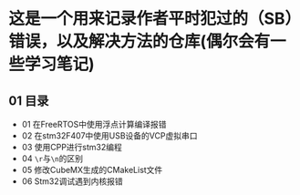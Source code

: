# 这是一个用来记录作者平时犯过的（SB）错误，以及解决方法的仓库(偶尔会有一些学习笔记)
## 01 目录
- 01 在FreeRTOS中使用浮点计算编译报错
- 02 在stm32F407中使用USB设备的VCP虚拟串口
- 03 使用CPP进行stm32编程
- 04 `\r`与`\n`的区别
- 05 修改CubeMX生成的CMakeList文件
- 06 Stm32调试遇到内核报错
